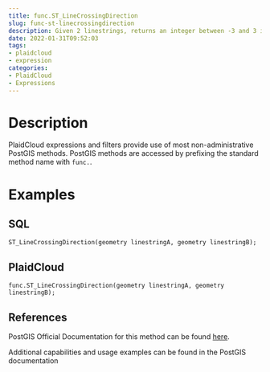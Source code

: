 ```yaml
---
title: func.ST_LineCrossingDirection
slug: func-st-linecrossingdirection
description: Given 2 linestrings, returns an integer between -3 and 3 indicating what kind of crossing behavior exists between them
date: 2022-01-31T09:52:03
tags:
- plaidcloud
- expression
categories:
- PlaidCloud
- Expressions
---
```



# Description


PlaidCloud expressions and filters provide use of most non-administrative PostGIS methods. PostGIS methods are accessed by prefixing the standard method name with `func.`.



# Examples


## SQL



```
ST_LineCrossingDirection(geometry linestringA, geometry linestringB);
```


## PlaidCloud



```
func.ST_LineCrossingDirection(geometry linestringA, geometry linestringB);
```


## References


PostGIS Official Documentation for this method can be found [here](https://postgis.net/docs/manual-3.1/ST_LineCrossingDirection.html).



Additional capabilities and usage examples can be found in the PostGIS documentation

